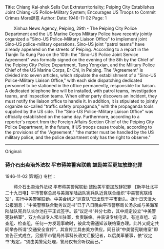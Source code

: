Title: Chiang Kai-shek Sells Out Extraterritoriality; Peiping City Establishes Joint Chiang-US Police-Military System; Encourages US Troops to Commit Crimes More肆意
Author:
Date: 1946-11-02
Page: 1

　　Xinhua News Agency, Peiping, 29th - The Peiping City Police Department and the US Marine Corps Military Police have recently jointly organized a "Sino-US Police-Military Liaison Office" to implement joint Sino-US police-military operations. Sino-US joint "patrol teams" have already appeared on the streets of Peiping. According to a report in the Tianjin Ta Kung Pao on the 10th: the "Sino-US Police Joint Service Agreement" was formally signed on the evening of the 8th by the Chief of the Peiping City Police Department, Tang Yongxian, and the Military Police Chief of the US Marine Corps, Er Chi, in Peiping. The "Agreement" is divided into seven articles, which stipulate the establishment of a "Sino-US Police-Military Liaison Office," with each side dispatching dedicated personnel to be stationed in the office permanently, responsible for liaison. A dedicated telephone line will be installed, with patrol teams, investigation teams, and inspection teams. When either party discovers an incident, they must notify the liaison office to handle it. In addition, it is stipulated to jointly organize so-called "traffic safety propaganda," with the propaganda tools supplied by the US side. The "Sino-US Police-Military Liaison Office" was officially established on the same day. Furthermore, according to a reporter's report from the Foreign Affairs Section Chief of the Peiping City Police Department, in the future, if US troops cause trouble, according to the provisions of the "Agreement," "the matter must be handled by the US military police, and the police department only has the right to observe."



<hr /> 

Original: 


### 蒋介石出卖治外法权  平市蒋美警宪联勤  鼓励美军更加放肆犯罪

1946-11-02
第1版()
专栏：

　　蒋介石出卖治外法权
    平市蒋美警宪联勤
    鼓励美军更加放肆犯罪
    【新华社北平二十九日电】平市警察总局与美海军陆战队宪兵队近竟联合组织“中美警宪联络室”，实行中美警宪联勤。中美合组之“巡查队”已出现于平市街头。据十日天津大公报消息：“中美警察联合勤务议定书”已于八日晚由平市警察局长汤永咸与美海军陆战队宪兵队长尔池在平正式签字。该“议定书”共分七款，其中规定设立“中美警宪联络室”，双方各派专人常川驻室，负责联络。并装设专线电话，有巡查组、调查组、检查组，任何一方发现事故时，彼此均需通知该联络室办理。此外又规定共同举办所谓“交通安全宣传”，其宣传工具由美方供应。同日该“中美警宪联络室”即宣告正式成立。另据平市警局外事科长语文汇报记者，以后美军肇事，依“议定书”规定，“须由美警宪处理，警局仅有旁听权而已。”
